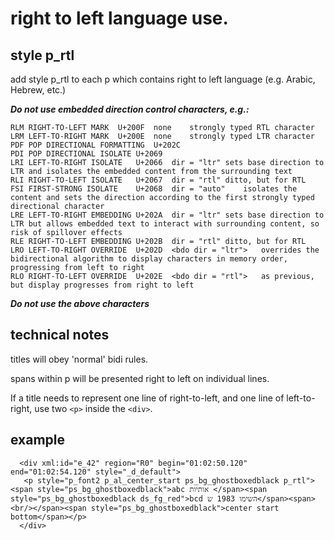 # right to left language use.

## style p_rtl

add style p_rtl to each p which contains right to left language (e.g. Arabic, Hebrew, etc.)

***Do not use embedded direction control characters, e.g.:***

```
RLM	RIGHT-TO-LEFT MARK	U+200F	none	strongly typed RTL character
LRM	LEFT-TO-RIGHT MARK	U+200E	none	strongly typed LTR character
PDF	POP DIRECTIONAL FORMATTING	U+202C	
PDI	POP DIRECTIONAL ISOLATE	U+2069
LRI	LEFT-TO-RIGHT ISOLATE	U+2066	dir = "ltr"	sets base direction to LTR and isolates the embedded content from the surrounding text
RLI	RIGHT-TO-LEFT ISOLATE	U+2067	dir = "rtl"	ditto, but for RTL
FSI	FIRST-STRONG ISOLATE	U+2068	dir = "auto"	isolates the content and sets the direction according to the first strongly typed directional character
LRE	LEFT-TO-RIGHT EMBEDDING	U+202A	dir = "ltr"	sets base direction to LTR but allows embedded text to interact with surrounding content, so risk of spillover effects
RLE	RIGHT-TO-LEFT EMBEDDING	U+202B	dir = "rtl"	ditto, but for RTL
LRO	LEFT-TO-RIGHT OVERRIDE	U+202D	<bdo dir = "ltr">	overrides the bidirectional algorithm to display characters in memory order, progressing from left to right
RLO	RIGHT-TO-LEFT OVERRIDE	U+202E	<bdo dir = "rtl">	as previous, but display progresses from right to left
```

***Do not use the above characters***

## technical notes

titles will obey 'normal' bidi rules.

spans within p will be presented right to left on individual lines.

If a title needs to represent one line of right-to-left, and one line of left-to-right, use two `<p>` inside the `<div>`.

## example

```
  <div xml:id="e_42" region="R0" begin="01:02:50.120" end="01:02:54.120" style="_d_default">
   <p style="p_font2 p_al_center_start ps_bg_ghostboxedblack p_rtl"><span style="ps_bg_ghostboxedblack">abc אותיות </span><span style="ps_bg_ghostboxedblack ds_fg_red">bcd השימו 1983 ש</span><span><br/></span><span style="ps_bg_ghostboxedblack">center start bottom</span></p>
  </div>
```
